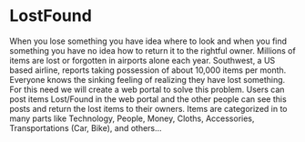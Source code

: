 # LostFound
When you lose something you have idea where to look and when you find something you have no idea how to return it to the rightful owner. Millions of items are lost or forgotten in airports alone each year. Southwest, a US based airline, reports taking possession of about 10,000 items per month. Everyone knows the sinking feeling of realizing they have lost something. For this need we will create a web portal to solve this problem. Users can post items Lost/Found in the web portal and the other people can see this posts and return the lost items to their owners. Items are categorized in to many parts like Technology, People, Money, Cloths, Accessories, Transportations (Car, Bike), and others... 

